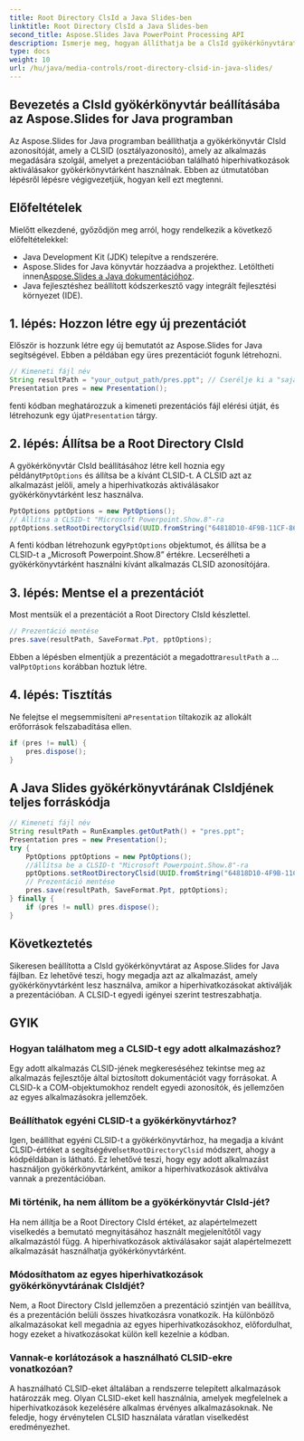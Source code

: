 ```yaml
---
title: Root Directory ClsId a Java Slides-ben
linktitle: Root Directory ClsId a Java Slides-ben
second_title: Aspose.Slides Java PowerPoint Processing API
description: Ismerje meg, hogyan állíthatja be a ClsId gyökérkönyvtárat az Aspose.Slides programban Java prezentációkhoz. Testreszabhatja a hiperhivatkozás viselkedését a CLSID segítségével.
type: docs
weight: 10
url: /hu/java/media-controls/root-directory-clsid-in-java-slides/
---
```


## Bevezetés a ClsId gyökérkönyvtár beállításába az Aspose.Slides for Java programban

Az Aspose.Slides for Java programban beállíthatja a gyökérkönyvtár ClsId azonosítóját, amely a CLSID (osztályazonosító), amely az alkalmazás megadására szolgál, amelyet a prezentációban található hiperhivatkozások aktiválásakor gyökérkönyvtárként használnak. Ebben az útmutatóban lépésről lépésre végigvezetjük, hogyan kell ezt megtenni.

## Előfeltételek

Mielőtt elkezdené, győződjön meg arról, hogy rendelkezik a következő előfeltételekkel:

- Java Development Kit (JDK) telepítve a rendszerére.
-  Aspose.Slides for Java könyvtár hozzáadva a projekthez. Letöltheti innen[Aspose.Slides a Java dokumentációhoz](https://reference.aspose.com/slides/java/).
- Java fejlesztéshez beállított kódszerkesztő vagy integrált fejlesztési környezet (IDE).

## 1. lépés: Hozzon létre egy új prezentációt

Először is hozzunk létre egy új bemutatót az Aspose.Slides for Java segítségével. Ebben a példában egy üres prezentációt fogunk létrehozni.

```java
// Kimeneti fájl név
String resultPath = "your_output_path/pres.ppt"; // Cserélje ki a "saját_kimeneti_útvonal" értéket a kívánt kimeneti könyvtárra.
Presentation pres = new Presentation();
```

 fenti kódban meghatározzuk a kimeneti prezentációs fájl elérési útját, és létrehozunk egy újat`Presentation` tárgy.

## 2. lépés: Állítsa be a Root Directory ClsId

 A gyökérkönyvtár ClsId beállításához létre kell hoznia egy példányt`PptOptions` és állítsa be a kívánt CLSID-t. A CLSID azt az alkalmazást jelöli, amely a hiperhivatkozás aktiválásakor gyökérkönyvtárként lesz használva.

```java
PptOptions pptOptions = new PptOptions();
// Állítsa a CLSID-t "Microsoft Powerpoint.Show.8"-ra
pptOptions.setRootDirectoryClsid(UUID.fromString("64818D10-4F9B-11CF-86EA-00AA00B929E8"));
```

 A fenti kódban létrehozunk egy`PptOptions` objektumot, és állítsa be a CLSID-t a „Microsoft Powerpoint.Show.8” értékre. Lecserélheti a gyökérkönyvtárként használni kívánt alkalmazás CLSID azonosítójára.

## 3. lépés: Mentse el a prezentációt

Most mentsük el a prezentációt a Root Directory ClsId készlettel.

```java
// Prezentáció mentése
pres.save(resultPath, SaveFormat.Ppt, pptOptions);
```

 Ebben a lépésben elmentjük a prezentációt a megadottra`resultPath` a ... val`PptOptions` korábban hoztuk létre.

## 4. lépés: Tisztítás

 Ne felejtse el megsemmisíteni a`Presentation` tiltakozik az allokált erőforrások felszabadítása ellen.

```java
if (pres != null) {
    pres.dispose();
}
```

## A Java Slides gyökérkönyvtárának ClsIdjének teljes forráskódja

```java
// Kimeneti fájl név
String resultPath = RunExamples.getOutPath() + "pres.ppt";
Presentation pres = new Presentation();
try {
	PptOptions pptOptions = new PptOptions();
	//állítsa be a CLSID-t "Microsoft Powerpoint.Show.8"-ra
	pptOptions.setRootDirectoryClsid(UUID.fromString("64818D10-4F9B-11CF-86EA-00AA00B929E8"));
	// Prezentáció mentése
	pres.save(resultPath, SaveFormat.Ppt, pptOptions);
} finally {
	if (pres != null) pres.dispose();
}
```

## Következtetés

Sikeresen beállította a ClsId gyökérkönyvtárat az Aspose.Slides for Java fájlban. Ez lehetővé teszi, hogy megadja azt az alkalmazást, amely gyökérkönyvtárként lesz használva, amikor a hiperhivatkozásokat aktiválják a prezentációban. A CLSID-t egyedi igényei szerint testreszabhatja.

## GYIK

### Hogyan találhatom meg a CLSID-t egy adott alkalmazáshoz?

Egy adott alkalmazás CLSID-jének megkereséséhez tekintse meg az alkalmazás fejlesztője által biztosított dokumentációt vagy forrásokat. A CLSID-k a COM-objektumokhoz rendelt egyedi azonosítók, és jellemzően az egyes alkalmazásokra jellemzőek.

### Beállíthatok egyéni CLSID-t a gyökérkönyvtárhoz?

 Igen, beállíthat egyéni CLSID-t a gyökérkönyvtárhoz, ha megadja a kívánt CLSID-értéket a segítségével`setRootDirectoryClsid` módszert, ahogy a kódpéldában is látható. Ez lehetővé teszi, hogy egy adott alkalmazást használjon gyökérkönyvtárként, amikor a hiperhivatkozások aktiválva vannak a prezentációban.

### Mi történik, ha nem állítom be a gyökérkönyvtár ClsId-jét?

Ha nem állítja be a Root Directory ClsId értéket, az alapértelmezett viselkedés a bemutató megnyitásához használt megjelenítőtől vagy alkalmazástól függ. A hiperhivatkozások aktiválásakor saját alapértelmezett alkalmazását használhatja gyökérkönyvtárként.

### Módosíthatom az egyes hiperhivatkozások gyökérkönyvtárának ClsIdjét?

Nem, a Root Directory ClsId jellemzően a prezentáció szintjén van beállítva, és a prezentáción belüli összes hivatkozásra vonatkozik. Ha különböző alkalmazásokat kell megadnia az egyes hiperhivatkozásokhoz, előfordulhat, hogy ezeket a hivatkozásokat külön kell kezelnie a kódban.

### Vannak-e korlátozások a használható CLSID-ekre vonatkozóan?

A használható CLSID-eket általában a rendszerre telepített alkalmazások határozzák meg. Olyan CLSID-eket kell használnia, amelyek megfelelnek a hiperhivatkozások kezelésére alkalmas érvényes alkalmazásoknak. Ne feledje, hogy érvénytelen CLSID használata váratlan viselkedést eredményezhet.